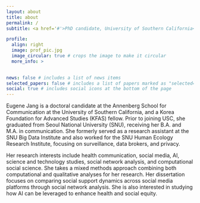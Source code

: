 ```yaml
---
layout: about
title: about
permalink: /
subtitle: <a href='#'>PhD candidate, University of Southern California</a>

profile:
  align: right
  image: prof_pic.jpg
  image_circular: true # crops the image to make it circular
  more_info: >
    

news: false # includes a list of news items
selected_papers: false # includes a list of papers marked as "selected={true}"
social: true # includes social icons at the bottom of the page
---
```


Eugene Jang is a doctoral candidate at the Annenberg School for Communication at the University of Southern California, and a Korea Foundation for Advanced Studies (KFAS) fellow. Prior to joining USC, she graduated from Seoul National University (SNU), receiving her B.A. and M.A. in communication. She formerly served as a research assistant at the SNU Big Data Institute and also worked for the SNU Human Ecology Research Institute, focusing on surveillance, data brokers, and privacy.

Her research interests include health communication, social media, AI, science and technology studies, social network analysis, and computational social science. She takes a mixed methods approach combining both computational and qualitative analyses for her research. Her dissertation focuses on comparing social support dynamics across social media platforms through social network analysis. She is also interested in studying how AI can be leveraged to enhance health and social equity.
